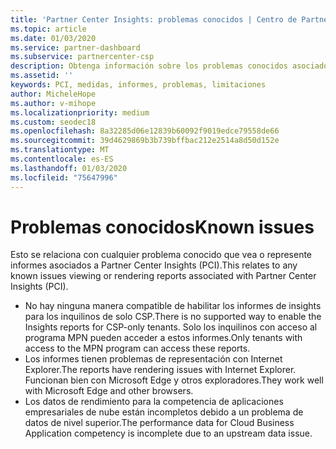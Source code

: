 ```yaml
---
title: 'Partner Center Insights: problemas conocidos | Centro de Partners'
ms.topic: article
ms.date: 01/03/2020
ms.service: partner-dashboard
ms.subservice: partnercenter-csp
description: Obtenga información sobre los problemas conocidos asociados a los informes de Partner Center Insights (PCI).
ms.assetid: ''
keywords: PCI, medidas, informes, problemas, limitaciones
author: MicheleHope
ms.author: v-mihope
ms.localizationpriority: medium
ms.custom: seodec18
ms.openlocfilehash: 8a32285d06e12839b60092f9019edce79558de66
ms.sourcegitcommit: 39d4629869b3b739bffbac212e2514a8d50d152e
ms.translationtype: MT
ms.contentlocale: es-ES
ms.lasthandoff: 01/03/2020
ms.locfileid: "75647996"
---
```

# <a name="known-issues"></a><span data-ttu-id="e3da0-104">Problemas conocidos</span><span class="sxs-lookup"><span data-stu-id="e3da0-104">Known issues</span></span>

<span data-ttu-id="e3da0-105">Esto se relaciona con cualquier problema conocido que vea o represente informes asociados a Partner Center Insights (PCI).</span><span class="sxs-lookup"><span data-stu-id="e3da0-105">This relates to any known issues viewing or rendering reports associated with Partner Center Insights (PCI).</span></span>

- <span data-ttu-id="e3da0-106">No hay ninguna manera compatible de habilitar los informes de insights para los inquilinos de solo CSP.</span><span class="sxs-lookup"><span data-stu-id="e3da0-106">There is no supported way to enable the Insights reports for CSP-only tenants.</span></span> <span data-ttu-id="e3da0-107">Solo los inquilinos con acceso al programa MPN pueden acceder a estos informes.</span><span class="sxs-lookup"><span data-stu-id="e3da0-107">Only tenants with access to the MPN program can access these reports.</span></span>
- <span data-ttu-id="e3da0-108">Los informes tienen problemas de representación con Internet Explorer.</span><span class="sxs-lookup"><span data-stu-id="e3da0-108">The reports have rendering issues with Internet Explorer.</span></span> <span data-ttu-id="e3da0-109">Funcionan bien con Microsoft Edge y otros exploradores.</span><span class="sxs-lookup"><span data-stu-id="e3da0-109">They work well with Microsoft Edge and other browsers.</span></span>
- <span data-ttu-id="e3da0-110">Los datos de rendimiento para la competencia de aplicaciones empresariales de nube están incompletos debido a un problema de datos de nivel superior.</span><span class="sxs-lookup"><span data-stu-id="e3da0-110">The performance data for Cloud Business Application competency is incomplete due to an upstream data issue.</span></span>
